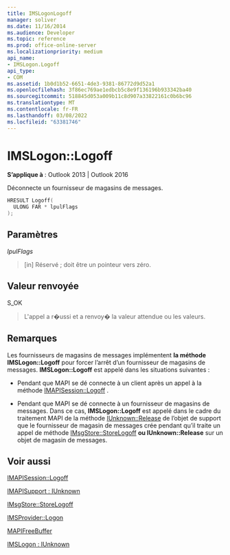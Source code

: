 ```yaml
---
title: IMSLogonLogoff
manager: soliver
ms.date: 11/16/2014
ms.audience: Developer
ms.topic: reference
ms.prod: office-online-server
ms.localizationpriority: medium
api_name:
- IMSLogon.Logoff
api_type:
- COM
ms.assetid: 1b0d1b52-6651-4de3-9381-86772d9d52a1
ms.openlocfilehash: 3f86ec769ae1edbcb5c8e9f136196b933342ba40
ms.sourcegitcommit: 518845d053a009b11c8d907a33822161c0b6bc96
ms.translationtype: MT
ms.contentlocale: fr-FR
ms.lasthandoff: 03/08/2022
ms.locfileid: "63381746"
---
```

# <a name="imslogonlogoff"></a>IMSLogon::Logoff

  
  
**S’applique à** : Outlook 2013 | Outlook 2016 
  
Déconnecte un fournisseur de magasins de messages. 
  
```cpp
HRESULT Logoff(
  ULONG FAR * lpulFlags
);
```

## <a name="parameters"></a>Paramètres

 _lpulFlags_
  
> [in] Réservé ; doit être un pointeur vers zéro.
    
## <a name="return-value"></a>Valeur renvoyée

S_OK 
  
> L'appel a r�ussi et a renvoy� la valeur attendue ou les valeurs.
    
## <a name="remarks"></a>Remarques

Les fournisseurs de magasins de messages implémentent **la méthode IMSLogon::Logoff** pour forcer l’arrêt d’un fournisseur de magasins de messages. **IMSLogon::Logoff** est appelé dans les situations suivantes : 
  
- Pendant que MAPI se dé connecte à un client après un appel à la méthode [IMAPISession::Logoff](imapisession-logoff.md) . 
    
- Pendant que MAPI se dé connecte à un fournisseur de magasins de messages. Dans ce cas, **IMSLogon::Logoff** est appelé dans le cadre du traitement MAPI de la méthode [IUnknown::Release](https://msdn.microsoft.com/library/ms682317%28v=VS.85%29.aspx) de l’objet de support que le fournisseur de magasin de messages crée pendant qu’il traite un appel de méthode [IMsgStore::StoreLogoff](imsgstore-storelogoff.md) **ou IUnknown::Release** sur un objet de magasin de messages. 
    
## <a name="see-also"></a>Voir aussi



[IMAPISession::Logoff](imapisession-logoff.md)
  
[IMAPISupport : IUnknown](imapisupportiunknown.md)
  
[IMsgStore::StoreLogoff](imsgstore-storelogoff.md)
  
[IMSProvider::Logon](imsprovider-logon.md)
  
[MAPIFreeBuffer](mapifreebuffer.md)
  
[IMSLogon : IUnknown](imslogoniunknown.md)

